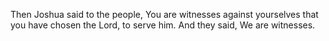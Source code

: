 Then Joshua said to the people, You are witnesses against yourselves that you have chosen the Lord, to serve him. And they said, We are witnesses.
